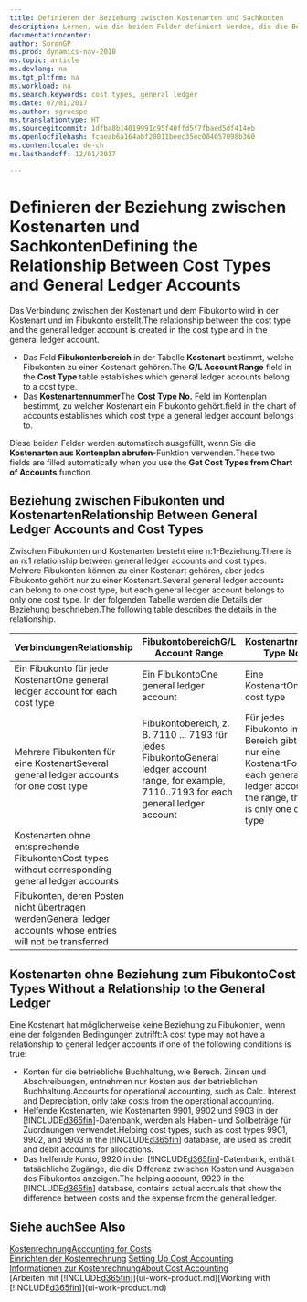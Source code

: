 ```yaml
---
title: Definieren der Beziehung zwischen Kostenarten und Sachkonten
description: Lernen, wie die beiden Felder definiert werden, die die Beziehung zwischen Kostenart und Fibukonto festlegen
documentationcenter: 
author: SorenGP
ms.prod: dynamics-nav-2018
ms.topic: article
ms.devlang: na
ms.tgt_pltfrm: na
ms.workload: na
ms.search.keywords: cost types, general ledger
ms.date: 07/01/2017
ms.author: sgroespe
ms.translationtype: HT
ms.sourcegitcommit: 1dfba8b14019991c95f40ffd5f7fbaed5df414eb
ms.openlocfilehash: fcaeab6a164abf20011beec35ec004057098b360
ms.contentlocale: de-ch
ms.lasthandoff: 12/01/2017

---
```

# <a name="defining-the-relationship-between-cost-types-and-general-ledger-accounts"></a><span data-ttu-id="cd7e4-103">Definieren der Beziehung zwischen Kostenarten und Sachkonten</span><span class="sxs-lookup"><span data-stu-id="cd7e4-103">Defining the Relationship Between Cost Types and General Ledger Accounts</span></span>
<span data-ttu-id="cd7e4-104">Das Verbindung zwischen der Kostenart und dem Fibukonto wird in der Kostenart und im Fibukonto erstellt.</span><span class="sxs-lookup"><span data-stu-id="cd7e4-104">The relationship between the cost type and the general ledger account is created in the cost type and in the general ledger account.</span></span>  

* <span data-ttu-id="cd7e4-105">Das Feld **Fibukontenbereich** in der Tabelle **Kostenart** bestimmt, welche Fibukonten zu einer Kostenart gehören.</span><span class="sxs-lookup"><span data-stu-id="cd7e4-105">The **G/L Account Range** field in the **Cost Type** table establishes which general ledger accounts belong to a cost type.</span></span>  
* <span data-ttu-id="cd7e4-106">Das **Kostenartennummer**</span><span class="sxs-lookup"><span data-stu-id="cd7e4-106">The **Cost Type No.**</span></span> <span data-ttu-id="cd7e4-107">Feld im Kontenplan bestimmt, zu welcher Kostenart ein Fibukonto gehört.</span><span class="sxs-lookup"><span data-stu-id="cd7e4-107">field in the chart of accounts establishes which cost type a general ledger account belongs to.</span></span>  

<span data-ttu-id="cd7e4-108">Diese beiden Felder werden automatisch ausgefüllt, wenn Sie die **Kostenarten aus Kontenplan abrufen**-Funktion verwenden.</span><span class="sxs-lookup"><span data-stu-id="cd7e4-108">These two fields are filled automatically when you use the **Get Cost Types from Chart of Accounts** function.</span></span>  

## <a name="relationship-between-general-ledger-accounts-and-cost-types"></a><span data-ttu-id="cd7e4-109">Beziehung zwischen Fibukonten und Kostenarten</span><span class="sxs-lookup"><span data-stu-id="cd7e4-109">Relationship Between General Ledger Accounts and Cost Types</span></span>  
<span data-ttu-id="cd7e4-110">Zwischen Fibukonten und Kostenarten besteht eine n:1-Beziehung.</span><span class="sxs-lookup"><span data-stu-id="cd7e4-110">There is an n:1 relationship between general ledger accounts and cost types.</span></span> <span data-ttu-id="cd7e4-111">Mehrere Fibukonten können zu einer Kostenart gehören, aber jedes Fibukonto gehört nur zu einer Kostenart.</span><span class="sxs-lookup"><span data-stu-id="cd7e4-111">Several general ledger accounts can belong to one cost type, but each general ledger account belongs to only one cost type.</span></span> <span data-ttu-id="cd7e4-112">In der folgenden Tabelle werden die Details der Beziehung beschrieben.</span><span class="sxs-lookup"><span data-stu-id="cd7e4-112">The following table describes the details in the relationship.</span></span>  

|<span data-ttu-id="cd7e4-113">Verbindungen</span><span class="sxs-lookup"><span data-stu-id="cd7e4-113">Relationship</span></span>|<span data-ttu-id="cd7e4-114">**Fibukontobereich**</span><span class="sxs-lookup"><span data-stu-id="cd7e4-114">**G/L Account Range**</span></span>|<span data-ttu-id="cd7e4-115">**Kostenartnr.**</span><span class="sxs-lookup"><span data-stu-id="cd7e4-115">**Cost Type No.**</span></span>|  
|------------------|------------------------------------------------|-------------------------------------------|  
|<span data-ttu-id="cd7e4-116">Ein Fibukonto für jede Kostenart</span><span class="sxs-lookup"><span data-stu-id="cd7e4-116">One general ledger account for each cost type</span></span>|<span data-ttu-id="cd7e4-117">Ein Fibukonto</span><span class="sxs-lookup"><span data-stu-id="cd7e4-117">One general ledger account</span></span>|<span data-ttu-id="cd7e4-118">Eine Kostenart</span><span class="sxs-lookup"><span data-stu-id="cd7e4-118">One cost type</span></span>|  
|<span data-ttu-id="cd7e4-119">Mehrere Fibukonten für eine Kostenart</span><span class="sxs-lookup"><span data-stu-id="cd7e4-119">Several general ledger accounts for one cost type</span></span>|<span data-ttu-id="cd7e4-120">Fibukontobereich, z. B. 7110 ... 7193 für jedes Fibukonto</span><span class="sxs-lookup"><span data-stu-id="cd7e4-120">General ledger account range, for example, 7110..7193 for each general ledger account</span></span>|<span data-ttu-id="cd7e4-121">Für jedes Fibukonto im Bereich gibt es nur eine Kostenart</span><span class="sxs-lookup"><span data-stu-id="cd7e4-121">For each general ledger account in the range, there is only one cost type</span></span>|  
|<span data-ttu-id="cd7e4-122">Kostenarten ohne entsprechende Fibukonten</span><span class="sxs-lookup"><span data-stu-id="cd7e4-122">Cost types without corresponding general ledger accounts</span></span>|<Empty>||  
|<span data-ttu-id="cd7e4-123">Fibukonten, deren Posten nicht übertragen werden</span><span class="sxs-lookup"><span data-stu-id="cd7e4-123">General ledger accounts whose entries will not be transferred</span></span>||<Empty>|  

## <a name="cost-types-without-a-relationship-to-the-general-ledger"></a><span data-ttu-id="cd7e4-124">Kostenarten ohne Beziehung zum Fibukonto</span><span class="sxs-lookup"><span data-stu-id="cd7e4-124">Cost Types Without a Relationship to the General Ledger</span></span>  
<span data-ttu-id="cd7e4-125">Eine Kostenart hat möglicherweise keine Beziehung zu Fibukonten, wenn eine der folgenden Bedingungen zutrifft:</span><span class="sxs-lookup"><span data-stu-id="cd7e4-125">A cost type may not have a relationship to general ledger accounts if one of the following conditions is true:</span></span>  

* <span data-ttu-id="cd7e4-126">Konten für die betriebliche Buchhaltung, wie Berech. Zinsen und Abschreibungen, entnehmen nur Kosten aus der betrieblichen Buchhaltung.</span><span class="sxs-lookup"><span data-stu-id="cd7e4-126">Accounts for operational accounting, such as Calc. Interest and Depreciation, only take costs from the operational accounting.</span></span>  
* <span data-ttu-id="cd7e4-127">Helfende Kostenarten, wie Kostenarten 9901, 9902 und 9903 in der [!INCLUDE[d365fin](includes/d365fin_md.md)]-Datenbank, werden als Haben- und Sollbeträge für Zuordnungen verwendet.</span><span class="sxs-lookup"><span data-stu-id="cd7e4-127">Helping cost types, such as cost types 9901, 9902, and 9903 in the [!INCLUDE[d365fin](includes/d365fin_md.md)] database, are used as credit and debit accounts for allocations.</span></span>  
* <span data-ttu-id="cd7e4-128">Das helfende Konto, 9920 in der [!INCLUDE[d365fin](includes/d365fin_md.md)]-Datenbank, enthält tatsächliche Zugänge, die die Differenz zwischen Kosten und Ausgaben des Fibukontos anzeigen.</span><span class="sxs-lookup"><span data-stu-id="cd7e4-128">The helping account, 9920 in the [!INCLUDE[d365fin](includes/d365fin_md.md)] database, contains actual accruals that show the difference between costs and the expense from the general ledger.</span></span>  

## <a name="see-also"></a><span data-ttu-id="cd7e4-129">Siehe auch</span><span class="sxs-lookup"><span data-stu-id="cd7e4-129">See Also</span></span>  
[<span data-ttu-id="cd7e4-130">Kostenrechnung</span><span class="sxs-lookup"><span data-stu-id="cd7e4-130">Accounting for Costs</span></span>](finance-manage-cost-accounting.md)  
<span data-ttu-id="cd7e4-131">[Einrichten der Kostenrechnung](finance-set-up-cost-accounting.md) </span><span class="sxs-lookup"><span data-stu-id="cd7e4-131">[Setting Up Cost Accounting](finance-set-up-cost-accounting.md) </span></span>  
[<span data-ttu-id="cd7e4-132">Informationen zur Kostenrechnung</span><span class="sxs-lookup"><span data-stu-id="cd7e4-132">About Cost Accounting</span></span>](finance-about-cost-accounting.md)  
<span data-ttu-id="cd7e4-133">[Arbeiten mit [!INCLUDE[d365fin](includes/d365fin_md.md)]](ui-work-product.md)</span><span class="sxs-lookup"><span data-stu-id="cd7e4-133">[Working with [!INCLUDE[d365fin](includes/d365fin_md.md)]](ui-work-product.md)</span></span>

